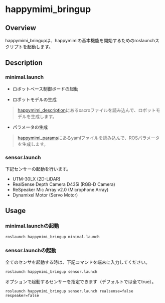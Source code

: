 # happymimi_bringup
## Overview
happymimi_bringupは、happymimiの基本機能を開始するためのroslaunchスクリプトを起動します。

## Description

### minimal.launch
- ロボットベース制御ボードの起動

- ロボットモデルの生成

> [happymimi_description]()にあるxacroファイルを読み込んで、ロボットモデルを生成します。

- パラメータの生成
 > [happymimi_params]()にあるyamlファイルを読み込んで、ROSパラメータを生成します。

### sensor.launch
下記センサーの起動を行います。
- UTM-30LX (2D-LiDAR)
- RealSense Depth Camera D435i (RGB-D Camera)
- ReSpeaker Mic Array v2.0 (Microphone Array)
- Dynamixel Motor (Servo Motor)

## Usage
### minimal.launchの起動

`roslaunch happymimi_bringup minimal.launch`

### sensor.launchの起動
全てのセンサを起動する時は、下記コマンドを端末に入力してください。

`roslaunch happymimi_bringup sensor.launch`

オプションで起動するセンサーを指定できます（デフォルトでは全てtrue）。

`roslaunch happymimi_bringup sensor.launch realsense=false respeaker=false`
